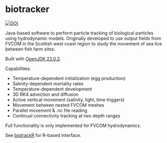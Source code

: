 # biotracker

<a href="https://zenodo.org/doi/10.5281/zenodo.13121947"><img src="https://zenodo.org/badge/421445542.svg" alt="DOI"></a>

Java-based software to perform particle tracking of biological particles using hydrodynamic models. Originally developed to use output fields from FVCOM in the Scottish west coast region to study the movement of sea lice between fish farm sites.

Built with [OpenJDK 23.0.2](https://jdk.java.net/23/). 

Capabilities:
- Temperature-dependent initialization (egg production)
- Salinity-dependent mortality rates
- Temperature-dependent development
- 3D RK4 advection and diffusion
- Active vertical movement (salinity, light, time triggers)
- Movement between nested FVCOM meshes
- Parallel movement & .nc file reading
- Continual connectivity tracking at two depth ranges

Full functionality is only implemented for FVCOM hydrodynamics. 

See [biotrackR](https://github.com/Sz-Tim/biotrackR) for R-based interface.
